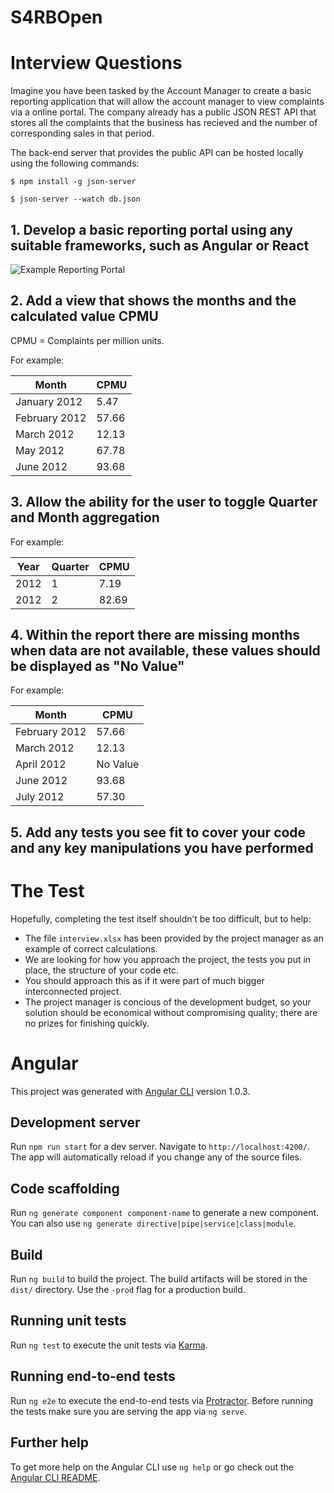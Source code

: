 # S4RBOpen


# Interview Questions #

Imagine you have been tasked by the Account Manager to create a basic reporting application that will allow the account manager to view complaints via a online portal.
The company already has a public JSON REST API that stores all the complaints that the business has recieved and the number of corresponding sales in that period.

The back-end server that provides the public API can be hosted locally using the following commands:

```shell
$ npm install -g json-server

$ json-server --watch db.json
```

## 1. Develop a basic reporting portal using any suitable frameworks, such as Angular or React

![Example Reporting Portal](/example-2.png "Example Reporting Portal")

## 2. Add a view that shows the months and the calculated value CPMU

CPMU = Complaints per million units.

For example:

|Month       | CPMU|
|---------- | ----------|
|January 2012|  5.47|
|February 2012| 57.66|
|March 2012|    12.13|
|May 2012|  67.78|
|June 2012| 93.68|

## 3. Allow the ability for the user to toggle Quarter and Month aggregation

For example:

| Year |Quarter       | CPMU|
|---------- |---------- | ----------|
| 2012 |1|  7.19|
| 2012 |2|  82.69|


## 4. Within the report there are missing months when data are not available, these values should be displayed as "No Value"

For example:

|Month       | CPMU
|---------- | ----------|
|February 2012| 57.66|
|March 2012|    12.13|
|April 2012|    No Value |
|June 2012| 93.68|
|July 2012| 57.30|

## 5. Add any tests you see fit to cover your code and any key manipulations you have performed

# The Test #
Hopefully, completing the test itself shouldn’t be too difficult, but to help:
- The file `interview.xlsx` has been provided by the project manager as an example of correct calculations.
- We are looking for how you approach the project, the tests you put in place, the structure of your code etc.
- You should approach this as if it were part of much bigger interconnected project.
- The project manager is concious of the development budget, so your solution should be economical without compromising quality; there are no prizes for finishing quickly.


# Angular #

This project was generated with [Angular CLI](https://github.com/angular/angular-cli) version 1.0.3.

## Development server

Run `npm run start` for a dev server. Navigate to `http://localhost:4200/`. The app will automatically reload if you change any of the source files.

## Code scaffolding

Run `ng generate component component-name` to generate a new component. You can also use `ng generate directive|pipe|service|class|module`.

## Build

Run `ng build` to build the project. The build artifacts will be stored in the `dist/` directory. Use the `-prod` flag for a production build.

## Running unit tests

Run `ng test` to execute the unit tests via [Karma](https://karma-runner.github.io).

## Running end-to-end tests

Run `ng e2e` to execute the end-to-end tests via [Protractor](http://www.protractortest.org/).
Before running the tests make sure you are serving the app via `ng serve`.

## Further help

To get more help on the Angular CLI use `ng help` or go check out the [Angular CLI README](https://github.com/angular/angular-cli/blob/master/README.md).


